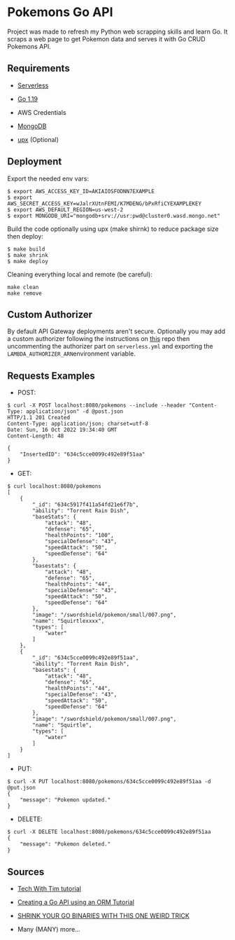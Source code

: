 # Pokemons Go API 

Project was made to refresh my Python web scrapping skills and learn Go. It scraps a web page to get Pokemon data and serves it with Go CRUD Pokemons API.

## Requirements

- [Serverless](https://www.serverless.com/framework/docs/install-standalone)

- [Go 1.19](https://go.dev/dl/)

- AWS Credentials

- [MongoDB](https://www.mongodb.com/es/cloud)

- [upx](https://github.com/upx/upx/releases) (Optional)

## Deployment

Export the needed env vars:

~~~~
$ export AWS_ACCESS_KEY_ID=AKIAIOSFODNN7EXAMPLE
$ export AWS_SECRET_ACCESS_KEY=wJalrXUtnFEMI/K7MDENG/bPxRfiCYEXAMPLEKEY
$ export AWS_DEFAULT_REGION=us-west-2
$ export MONGODB_URI="mongodb+srv://usr:pwd@cluster0.wasd.mongo.net"
~~~~

Build the code optionally using upx (make shirnk) to reduce package size then deploy:
~~~~
$ make build
$ make shrink
$ make deploy
~~~~

Cleaning everything local and remote (be careful):

~~~~
make clean
make remove
~~~~

## Custom Authorizer

By default API Gateway deployments aren't secure. Optionally you may add a custom authorizer following the instructions on [this](https://github.com/lariskovski/jwt-rsa-aws-custom-authorizer-serverless) repo then uncommenting the authorizer part on `serverless.yml` and exporting the `LAMBDA_AUTHORIZER_ARN`environment variable.

## Requests Examples

- POST:
~~~~
$ curl -X POST localhost:8080/pokemons --include --header "Content-Type: application/json" -d @post.json
HTTP/1.1 201 Created
Content-Type: application/json; charset=utf-8
Date: Sun, 16 Oct 2022 19:34:40 GMT
Content-Length: 48

{
    "InsertedID": "634c5cce0099c492e89f51aa"
}
~~~~

- GET:

~~~~
$ curl localhost:8080/pokemons
[
    {
        "_id": "634c5917f411a54fd21e6f7b",
        "ability": "Torrent Rain Dish",
        "baseStats": {
            "attack": "48",
            "defense": "65",
            "healthPoints": "100",
            "specialDefense": "43",
            "speedAttack": "50",
            "speedDefense": "64"
        },
        "basestats": {
            "attack": "48",
            "defense": "65",
            "healthPoints": "44",
            "specialDefense": "43",
            "speedAttack": "50",
            "speedDefense": "64"
        },
        "image": "/swordshield/pokemon/small/007.png",
        "name": "Squirtlexxxx",
        "types": [
            "water"
        ]
    },
    {
        "_id": "634c5cce0099c492e89f51aa",
        "ability": "Torrent Rain Dish",
        "basestats": {
            "attack": "48",
            "defense": "65",
            "healthPoints": "44",
            "specialDefense": "43",
            "speedAttack": "50",
            "speedDefense": "64"
        },
        "image": "/swordshield/pokemon/small/007.png",
        "name": "Squirtle",
        "types": [
            "water"
        ]
    }
]
~~~~

- PUT:

~~~~
$ curl -X PUT localhost:8080/pokemons/634c5cce0099c492e89f51aa -d @put.json
{
    "message": "Pokemon updated."
}
~~~~

- DELETE:

~~~~
$ curl -X DELETE localhost:8080/pokemons/634c5cce0099c492e89f51aa
{
    "message": "Pokemon deleted."
}
~~~~

## Sources

- [Tech With Tim tutorial](https://www.youtube.com/watch?v=bj77B59nkTQ)

- [Creating a Go API using an ORM Tutorial](https://www.youtube.com/watch?v=VAGodyl84OY)

- [SHRINK YOUR GO BINARIES WITH THIS ONE WEIRD TRICK](https://words.filippo.io/shrink-your-go-binaries-with-this-one-weird-trick/)

- Many (MANY) more...